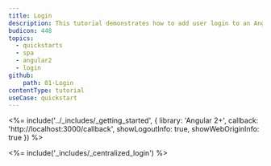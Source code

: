 ```yaml
---
title: Login
description: This tutorial demonstrates how to add user login to an Angular (versions 2 and above) application using Auth0.
budicon: 448
topics:
  - quickstarts
  - spa
  - angular2
  - login
github:
    path: 01-Login
contentType: tutorial
useCase: quickstart
---
```

<%= include('../_includes/_getting_started', { library: 'Angular 2+', callback: 'http://localhost:3000/callback', showLogoutInfo: true, showWebOriginInfo: true }) %>

<%= include('_includes/_centralized_login') %>